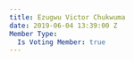 ```yaml
---
title: Ezugwu Victor Chukwuma
date: 2019-06-04 13:39:00 Z
Member Type:
  Is Voting Member: true
---
```


